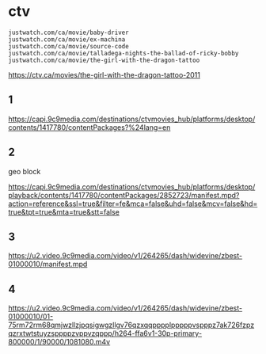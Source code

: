 # ctv

~~~
justwatch.com/ca/movie/baby-driver
justwatch.com/ca/movie/ex-machina
justwatch.com/ca/movie/source-code
justwatch.com/ca/movie/talladega-nights-the-ballad-of-ricky-bobby
justwatch.com/ca/movie/the-girl-with-the-dragon-tattoo
~~~

https://ctv.ca/movies/the-girl-with-the-dragon-tattoo-2011

## 1

<https://capi.9c9media.com/destinations/ctvmovies_hub/platforms/desktop/contents/1417780/contentPackages?%24lang=en>

## 2

geo block

<https://capi.9c9media.com/destinations/ctvmovies_hub/platforms/desktop/playback/contents/1417780/contentPackages/2852723/manifest.mpd?action=reference&ssl=true&filter=fe&mca=false&uhd=false&mcv=false&hd=true&tpt=true&mta=true&stt=false>

## 3

https://u2.video.9c9media.com/video/v1/264265/dash/widevine/zbest-01000010/manifest.mpd

## 4

https://u2.video.9c9media.com/video/v1/264265/dash/widevine/zbest-01000010/01-75rm72rm68qmjwzllzjpqsigwgzllgv76qzxqqpppplpppppvspppz7ak726fzpzqzrxtwtstuyzsppppzvppvzqppp/h264-ffa6v1-30p-primary-800000/1/90000/1081080.m4v
